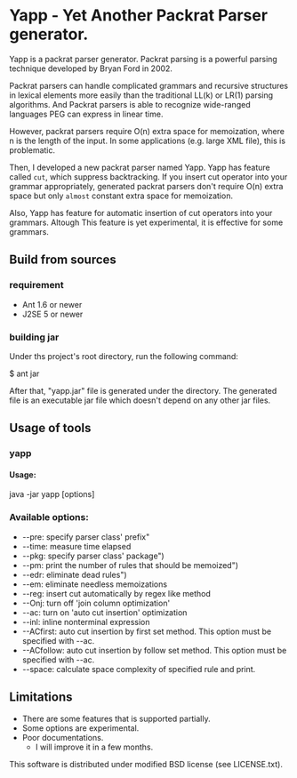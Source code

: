 # Yapp - Yet Another Packrat Parser generator.

Yapp is a packrat parser generator.  Packrat parsing is a powerful parsing 
technique developed by Bryan Ford in 2002.  

Packrat parsers can handle complicated grammars and recursive structures 
in lexical elements more easily than the traditional LL(k) or LR(1) parsing 
algorithms.  And Packrat parsers is able to recognize wide-ranged languages 
PEG can express in linear time.

However, packrat parsers require O(n) extra space for memoization, where n is the 
length of the input.  In some applications (e.g. large XML file), this is
problematic.

Then, I developed a new packrat parser named Yapp.  Yapp has feature called
`cut`, which suppress backtracking.  If you insert cut operator into your
grammar appropriately, generated packrat parsers don't require O(n) extra 
space but only `almost` constant extra space for memoization.

Also, Yapp has feature for automatic insertion of cut operators into your
grammars.  Altough This feature is yet experimental, it is effective for
some grammars.

## Build from sources
### requirement
+ Ant 1.6 or newer
+ J2SE 5 or newer

### building jar

Under ths project's root directory, run the following command:

   $ ant jar
   
After that, "yapp.jar" file is generated under the directory.  The generated file is an executable 
jar file which doesn't depend on any other jar files.

## Usage of tools
### yapp
  
#### Usage:

   java -jar yapp [options] <yapp grammar file>
       
###  Available options:
+ --pre: specify parser class' prefix"
+ --time: measure time elapsed
+ --pkg: specify parser class' package")
+ --pm: print the number of rules that should be memoized")
+ --edr: eliminate dead rules")
+ --em: eliminate needless memoizations
+ --reg: insert cut automatically by regex like method
+ --Onj: turn off 'join column optimization'
+ --ac: turn on 'auto cut insertion' optimization
+ --inl: inline nonterminal expression
+ --ACfirst: auto cut insertion by first set method.  This option must be specified with --ac.
+ --ACfollow: auto cut insertion by follow set method.  This option must be specified with --ac.
+ --space: calculate space complexity of specified rule and print.
   
## Limitations

+ There are some features that is supported partially.
+ Some options are experimental.
+ Poor documentations.
  + I will improve it in a few months.

This software is distributed under modified BSD license (see LICENSE.txt).